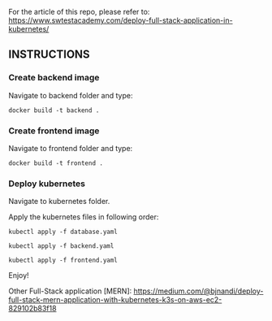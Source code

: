 For the article of this repo, please refer to: https://www.swtestacademy.com/deploy-full-stack-application-in-kubernetes/

## INSTRUCTIONS

### Create backend image

Navigate to backend folder and type:

``` docker build -t backend . ```

### Create frontend image

Navigate to frontend folder and type:

``` docker build -t frontend . ```

### Deploy kubernetes

Navigate to kubernetes folder. 

Apply the kubernetes files in following order:

``` kubectl apply -f database.yaml ```

``` kubectl apply -f backend.yaml ```

``` kubectl apply -f frontend.yaml ```

Enjoy!

Other Full-Stack application [MERN]: https://medium.com/@bjnandi/deploy-full-stack-mern-application-with-kubernetes-k3s-on-aws-ec2-829102b83f18
